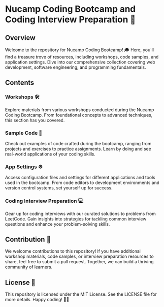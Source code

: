 # Nucamp Coding Bootcamp and Coding Interview Preparation 🚀

## Overview
Welcome to the repository for Nucamp Coding Bootcamp! 🎓 Here, you'll find a treasure trove of resources, including workshops, code samples, and application settings. Dive into our comprehensive collection covering web development, software engineering, and programming fundamentals.

## Contents
### Workshops 🛠️
Explore materials from various workshops conducted during the Nucamp Coding Bootcamp. From foundational concepts to advanced techniques, this section has you covered.

### Sample Code 🚧
Check out examples of code crafted during the bootcamp, ranging from projects and exercises to practice assignments. Learn by doing and see real-world applications of your coding skills.

### App Settings ⚙️
Access configuration files and settings for different applications and tools used in the bootcamp. From code editors to development environments and version control systems, set yourself up for success.

### Coding Interview Preparation 💻
Gear up for coding interviews with our curated solutions to problems from LeetCode. Gain insights into strategies for tackling common interview questions and enhance your problem-solving skills.

## Contribution 🤝
We welcome contributions to this repository! If you have additional workshop materials, code samples, or interview preparation resources to share, feel free to submit a pull request. Together, we can build a thriving community of learners.

## License 📄
This repository is licensed under the MIT License. See the LICENSE file for more details. Happy coding! 🚀✨

